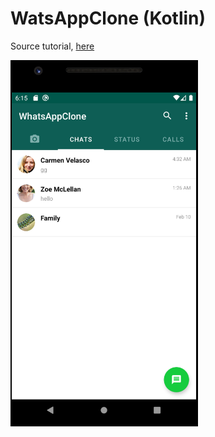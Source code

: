 # WatsAppClone (Kotlin)  

Source tutorial, [here](https://proandroiddev.com/build-a-whatsapp-clone-on-android-with-kotlin-part-1-89de0abf12f7)  

<img src="screenshots/main-page.png" alt="Main Page" width="300"/>
